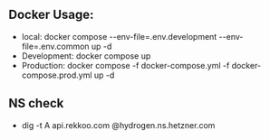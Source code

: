 ## Docker Usage:

- local:  docker compose --env-file=.env.development --env-file=.env.common up -d
- Development: docker compose up
- Production: docker compose -f docker-compose.yml -f docker-compose.prod.yml up -d

## NS check
- dig -t A api.rekkoo.com @hydrogen.ns.hetzner.com
